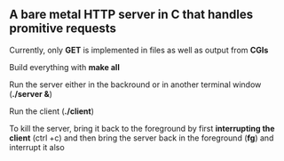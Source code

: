 ## A bare metal HTTP server in C that handles promitive requests

Currently, only __GET__ is implemented in files as well as output from __CGIs__

Build everything with __make all__

Run the server either in the backround or in another terminal window (__./server &__)

Run the client (__./client__)

To kill the server, bring it back to the foreground by first __interrupting the client__ (ctrl +c) and then bring the server back in the foreground (__fg__) and interrupt it also